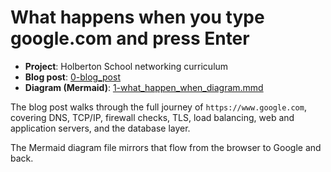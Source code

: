 # What happens when you type google.com and press Enter

- **Project**: Holberton School networking curriculum
- **Blog post**: [0-blog_post](0-blog_post)
- **Diagram (Mermaid)**: [1-what_happen_when_diagram.mmd](1-what_happen_when_diagram.mmd)

The blog post walks through the full journey of `https://www.google.com`, covering DNS, TCP/IP, firewall checks, TLS, load balancing, web and application servers, and the database layer.

The Mermaid diagram file mirrors that flow from the browser to Google and back.
